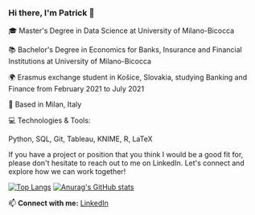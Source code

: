 ### Hi there, I'm Patrick 👋





🎓 Master's Degree in Data Science at University of Milano-Bicocca

📚 Bachelor's Degree in Economics for Banks, Insurance and Financial Institutions at University of  Milano-Bicocca

🌍 Erasmus exchange student in Košice, Slovakia, studying Banking and Finance from February 2021 to July 2021

📍 Based in Milan, Italy


💻 Technologies & Tools:

Python, SQL, Git, Tableau, KNIME, R, LaTeX





If you have a project or position that you think I would be a good fit for, please don't hesitate to reach out to me on LinkedIn.
Let's connect and explore how we can work together!

[![Top Langs](https://github-readme-stats.vercel.app/api/top-langs/?username=patrickk00)](https://github.com/anuraghazra/github-readme-stats)
[![Anurag's GitHub stats](https://github-readme-stats.vercel.app/api?username=patrickk00)](https://github.com/anuraghazra/github-readme-stats)







📫 **Connect with me:** [LinkedIn](https://www.linkedin.com/in/patrickkcosta/)

